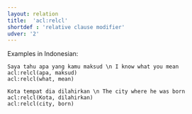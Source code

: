 ```yaml
---
layout: relation
title:  'acl:relcl'
shortdef : 'relative clause modifier'
udver: '2'
---
```


Examples in Indonesian:

~~~ sdparse
Saya tahu apa yang kamu maksud \n I know what you mean
acl:relcl(apa, maksud)
acl:relcl(what, mean)
~~~

~~~ sdparse
Kota tempat dia dilahirkan \n The city where he was born
acl:relcl(Kota, dilahirkan)
acl:relcl(city, born)
~~~
<!-- Interlanguage links updated Út 9. května 2023, 20:03:53 CEST -->

